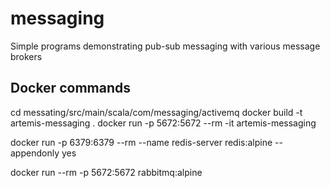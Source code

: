 # messaging
Simple programs demonstrating pub-sub messaging with various message brokers

## Docker commands
cd messating/src/main/scala/com/messaging/activemq
docker build -t artemis-messaging .
docker run -p 5672:5672 --rm -it artemis-messaging

docker run -p 6379:6379 --rm --name redis-server redis:alpine --appendonly yes

docker run --rm -p 5672:5672 rabbitmq:alpine
